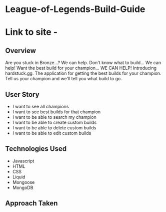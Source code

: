 # League-of-Legends-Build-Guide

# Link to site - 

## Overview
Are you stuck in Bronze...? We can help. Don't know what to build... We can help! Want the best build for your champion... WE CAN HELP!
Introducing hardstuck.gg. The application for getting the best builds for your champion. Tell us your champion and we'll tell you what build to go. 

## User Story
- I want to see all champions
- I want to see best builds for that champion
- I want to be able to search my champion
- I want to be able to create custom builds
- I want to be able to delete custom builds
- I want to be able to edit custom builds
## Technologies Used
- Javascript
- HTML
- CSS
- Liquid
- Mongoose
- MongoDB

## Approach Taken
